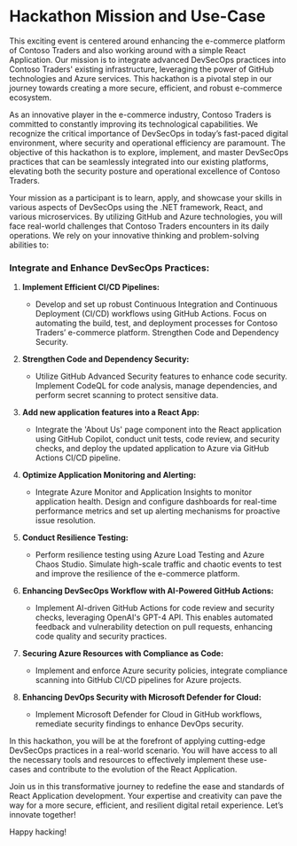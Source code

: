 # Hackathon Mission and Use-Case 
This exciting event is centered around enhancing the e-commerce platform of Contoso Traders and also working around with a simple React Application. Our mission is to integrate advanced DevSecOps practices into Contoso Traders' existing infrastructure, leveraging the power of GitHub technologies and Azure services. This hackathon is a pivotal step in our journey towards creating a more secure, efficient, and robust e-commerce ecosystem.

As an innovative player in the e-commerce industry, Contoso Traders is committed to constantly improving its technological capabilities. We recognize the critical importance of DevSecOps in today’s fast-paced digital environment, where security and operational efficiency are paramount. The objective of this hackathon is to explore, implement, and master DevSecOps practices that can be seamlessly integrated into our existing platforms, elevating both the security posture and operational excellence of Contoso Traders.

Your mission as a participant is to learn, apply, and showcase your skills in various aspects of DevSecOps using the .NET framework, React, and various microservices. By utilizing GitHub and Azure technologies, you will face real-world challenges that Contoso Traders encounters in its daily operations. We rely on your innovative thinking and problem-solving abilities to:

### Integrate and Enhance DevSecOps Practices:

1. **Implement Efficient CI/CD Pipelines:**
    - Develop and set up robust Continuous Integration and Continuous Deployment (CI/CD) workflows using GitHub Actions. Focus on automating the build, test, and deployment processes for Contoso Traders’ e-commerce platform.
Strengthen Code and Dependency Security.

2. **Strengthen Code and Dependency Security:**
    - Utilize GitHub Advanced Security features to enhance code security. Implement CodeQL for code analysis, manage dependencies, and perform secret scanning to protect sensitive data.

3. **Add new application features into a React App:**
    - Integrate the 'About Us' page component into the React application using GitHub Copilot, conduct unit tests, code review, and security checks, and deploy the updated application to Azure via GitHub Actions CI/CD pipeline.
      
4. **Optimize Application Monitoring and Alerting:**
    - Integrate Azure Monitor and Application Insights to monitor application health. Design and configure dashboards for real-time performance metrics and set up alerting mechanisms for proactive issue resolution.
      
5. **Conduct Resilience Testing:**
    - Perform resilience testing using Azure Load Testing and Azure Chaos Studio. Simulate high-scale traffic and chaotic events to test and improve the resilience of the e-commerce platform.
      
6. **Enhancing DevSecOps Workflow with AI-Powered GitHub Actions:**
    - Implement AI-driven GitHub Actions for code review and security checks, leveraging OpenAI's GPT-4 API. This enables automated feedback and vulnerability detection on pull requests, enhancing code quality and security practices.

7. **Securing Azure Resources with Compliance as Code:**
    - Implement and enforce Azure security policies, integrate compliance scanning into GitHub CI/CD pipelines for Azure projects.
      
8. **Enhancing DevOps Security with Microsoft Defender for Cloud:**
    - Implement Microsoft Defender for Cloud in GitHub workflows, remediate security findings to enhance DevOps security.

In this hackathon, you will be at the forefront of applying cutting-edge DevSecOps practices in a real-world scenario. You will have access to all the necessary tools and resources to effectively implement these use-cases and contribute to the evolution of the React Application.

Join us in this transformative journey to redefine the ease and standards of React Application development. Your expertise and creativity can pave the way for a more secure, efficient, and resilient digital retail experience. Let’s innovate together!

Happy hacking!
